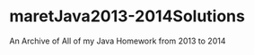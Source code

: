 maretJava2013-2014Solutions
===========================

An Archive of All of my Java Homework from 2013 to 2014
